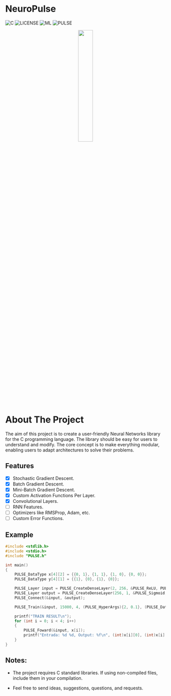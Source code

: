 # NeuroPulse

![C](https://badgen.net/badge/MADE-WITH/C)
![LICENSE](https://badgen.net/badge/LICENSE/MIT/green)
![ML](https://badgen.net/badge/ML/Machine-Learning/red)
![PULSE](https://badgen.net/badge/Learn%20in%20a/PULSE⚡/yellow)


<div align="center">
<img width="30%" src="https://github.com/IltonPfleger/NeuroPulse/blob/main/preview.gif">
</div>

# About The Project

The aim of this project is to create a user-friendly Neural Networks library for the C programming language. The library should be easy for users to understand and modify. The core concept is to make everything modular, enabling users to adapt architectures to solve their problems. 

## Features
* [x] Stochastic Gradient Descent.
* [x] Batch Gradient Descent.
* [x] Mini-Batch Gradient Descent.
* [x] Custom Activation Functions Per Layer.
* [x] Convolutional Layers.
* [ ] RNN Features.
* [ ] Optimizers like RMSProp, Adam, etc.
* [ ] Custom Error Functions.

## Example
```c Xor Problem.
#include <stdlib.h>
#include <stdio.h>
#include "PULSE.h"

int main()
{
	PULSE_DataType x[4][2] = {{0, 1}, {1, 1}, {1, 0}, {0, 0}};
	PULSE_DataType y[4][1] = {{1}, {0}, {1}, {0}};

	PULSE_Layer input = PULSE_CreateDenseLayer(2, 256, &PULSE_ReLU, PULSE_OPTIMIZATION_SIMD);
	PULSE_Layer output = PULSE_CreateDenseLayer(256, 1, &PULSE_Sigmoid, PULSE_OPTIMIZATION_SIMD);
	PULSE_Connect(&input, &output);

	PULSE_Train(&input, 15000, 4, (PULSE_HyperArgs){2, 0.1}, (PULSE_DataType*)x, (PULSE_DataType*)y);

	printf("TRAIN RESULT\n");
	for (int i = 0; i < 4; i++)
	{
		PULSE_Foward(&input, x[i]);
		printf("Entrada: %d %d, Output: %f\n", (int)x[i][0], (int)x[i][1], output.outputs[0]);
	}
}
```
## Notes:
* The project requires C standard libraries. If using non-compiled files, include them in your compilation.

* Feel free to send ideas, suggestions, questions, and requests.
